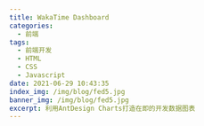 ```yaml
---
title: WakaTime Dashboard
categories:
  - 前端
tags:
  - 前端开发
  - HTML
  - CSS
  - Javascript
date: 2021-06-29 10:43:35
index_img: /img/blog/fed5.jpg
banner_img: /img/blog/fed5.jpg
excerpt: 利用AntDesign Charts打造在即的开发数据图表
---
```

